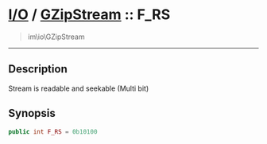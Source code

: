 # [I/O](io.md) / [GZipStream](io-GZipStream.md) :: F_RS
 > im\io\GZipStream
____

## Description
Stream is readable and seekable (Multi bit)

## Synopsis
```php
public int F_RS = 0b10100
```

